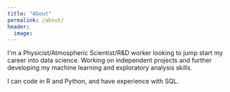 ```yaml
---
title: "About"
permalink: /about/
header:
  image:
---
```


I'm a Physicist/Atmospheric Scientist/R&D worker looking to jump start my career into data science. Working on independent projects and further developing my machine learning and exploratory analysis skills.

I can code in R and Python, and have experience with SQL.